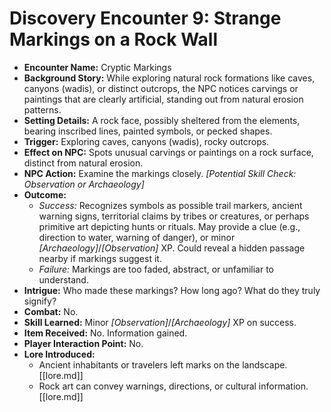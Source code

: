 # Discovery Encounter 9: Strange Markings on a Rock Wall

*   **Encounter Name:** Cryptic Markings
*   **Background Story:** While exploring natural rock formations like caves, canyons (wadis), or distinct outcrops, the NPC notices carvings or paintings that are clearly artificial, standing out from natural erosion patterns.
*   **Setting Details:** A rock face, possibly sheltered from the elements, bearing inscribed lines, painted symbols, or pecked shapes.
*   **Trigger:** Exploring caves, canyons (wadis), rocky outcrops.
*   **Effect on NPC:** Spots unusual carvings or paintings on a rock surface, distinct from natural erosion.
*   **NPC Action:** Examine the markings closely. *[Potential Skill Check: Observation or Archaeology]*
*   **Outcome:**
    *   *Success:* Recognizes symbols as possible trail markers, ancient warning signs, territorial claims by tribes or creatures, or perhaps primitive art depicting hunts or rituals. May provide a clue (e.g., direction to water, warning of danger), or minor *[Archaeology]*/*[Observation]* XP. Could reveal a hidden passage nearby if markings suggest it.
    *   *Failure:* Markings are too faded, abstract, or unfamiliar to understand.
*   **Intrigue:** Who made these markings? How long ago? What do they truly signify?
*   **Combat:** No.
*   **Skill Learned:** Minor *[Observation]*/*[Archaeology]* XP on success.
*   **Item Received:** No. Information gained.
*   **Player Interaction Point:** No.
*   **Lore Introduced:**
    *   Ancient inhabitants or travelers left marks on the landscape. \[[lore.md]]
    *   Rock art can convey warnings, directions, or cultural information. \[[lore.md]] 